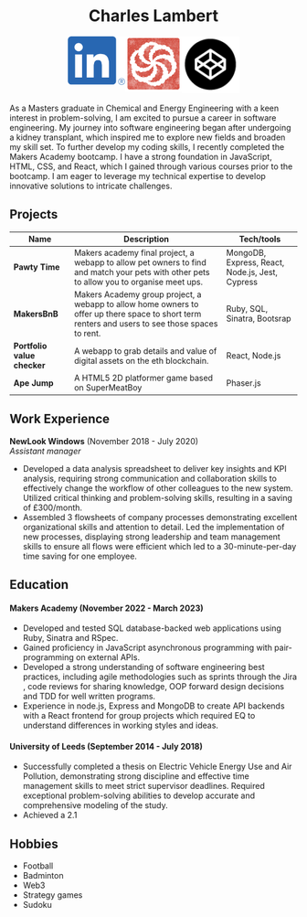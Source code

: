 <div align="center">
  <h1> Charles Lambert </h1>
  <div style="display:flex;  justify-content: center; align-content: center;">
    <a href="https://www.linkedin.com/in/charlie-lambert-91495b131"/><img src="images/linkedin.png" width="100" alt="LinkedIn"></a>
    <a href="https://www.codewars.com/users/chazer"><img src="images/codewars.png" width="100" alt="Codewars"></a>
    <a href="https://codepen.io/charlam"><img src="images/codepen.png" width="100" alt="Codepen"></a>
  </div>
</div>

As a Masters graduate in Chemical and Energy Engineering with a keen interest in problem-solving, I am excited to pursue a career in software engineering. My journey into software engineering began after undergoing a kidney transplant, which inspired me to explore new fields and broaden my skill set. To further develop my coding skills, I recently completed the Makers Academy bootcamp. I have a strong foundation in JavaScript, HTML, CSS, and React, which I gained through various courses prior to the bootcamp. I am eager to leverage my technical expertise to develop innovative solutions to intricate challenges.

## Projects

| Name                         | Description       | Tech/tools        |
| ---------------------------- | ----------------- | ----------------- |
| **Pawty Time**               | Makers academy final project, a webapp to allow pet owners to find and match your pets with other pets to allow you to organise meet ups. | MongoDB, Express, React, Node.js, Jest, Cypress |
| **MakersBnB** | Makers Academy group project, a webapp to allow home owners to offer up there space to short term renters and users to see those spaces to rent. | Ruby, SQL, Sinatra, Bootsrap|
| **Portfolio value checker** | A webapp to grab details and value of digital assets on the eth blockchain. | React, Node.js|
| **Ape Jump** | A HTML5 2D platformer game based on SuperMeatBoy | Phaser.js |  

## Work Experience

**NewLook Windows** (November 2018 - July 2020)  
_Assistant manager_

- Developed a data analysis spreadsheet to deliver key insights and KPI analysis, requiring strong communication and collaboration skills to effectively change the workflow of other colleagues to the new system. Utilized critical thinking and problem-solving skills, resulting in a saving of £300/month. 
- Assembled 3 flowsheets of company processes demonstrating excellent organizational skills and attention to detail. Led the implementation of new processes, displaying strong leadership and team management skills to ensure all flows were efficient which led to a 30-minute-per-day time saving for one employee.


## Education

#### Makers Academy (November 2022 - March 2023)
- Developed and tested SQL database-backed web applications using Ruby, Sinatra and RSpec.
- Gained proficiency in JavaScript asynchronous programming with pair-programming on external APIs.
- Developed a strong understanding of software engineering best practices, including agile methodologies such as sprints through the Jira , code reviews for sharing knowledge, OOP forward design decisions and TDD for well written programs.
- Experience in node.js, Express and MongoDB to create API backends with a React frontend for group projects which required EQ to understand differences in working styles and ideas.


#### University of Leeds (September 2014 - July 2018)

- Successfully completed a thesis on Electric Vehicle Energy Use and Air Pollution, demonstrating strong discipline and effective time management skills to meet strict supervisor deadlines. Required exceptional problem-solving abilities to develop accurate and comprehensive modeling of the study.
- Achieved a 2.1 



## Hobbies

- Football
- Badminton
- Web3
- Strategy games
- Sudoku

<!--
**charlie-lam/charlie-lam** is a ✨ _special_ ✨ repository because its `README.md` (this file) appears on your GitHub profile.

Here are some ideas to get you started:

- 🔭 I’m currently working on ...
- 🌱 I’m currently learning ...
- 👯 I’m looking to collaborate on ...
- 🤔 I’m looking for help with ...
- 💬 Ask me about ...
- 📫 How to reach me: ...
- 😄 Pronouns: ...
- ⚡ Fun fact: ...
-->
